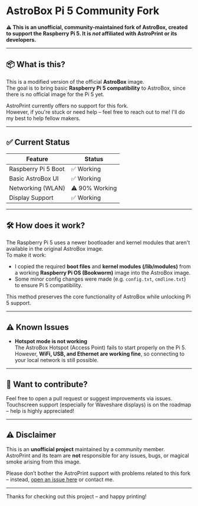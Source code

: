 # AstroBox Pi 5 Community Fork

**⚠️ This is an unofficial, community-maintained fork of AstroBox, created to support the Raspberry Pi 5. It is *not* affiliated with AstroPrint or its developers.**

---

## 📦 What is this?

This is a modified version of the official **AstroBox** image.  
The goal is to bring basic **Raspberry Pi 5 compatibility** to AstroBox, since there is no official image for the Pi 5 yet.

AstroPrint currently offers no support for this fork.  
However, if you're stuck or need help – feel free to reach out to me!
I'll do my best to help fellow makers.

---

## ✅ Current Status

| Feature             | Status         |
|---------------------|----------------|
| Raspberry Pi 5 Boot | ✅ Working     |
| Basic AstroBox UI   | ✅ Working     |
| Networking (WLAN)   | ⚠️ 90% Working |
| Display Support     | ✅ Working     |

---

## 🛠️ How does it work?

The Raspberry Pi 5 uses a newer bootloader and kernel modules that aren't available in the original AstroBox image.  
To make it work:

- I copied the required **boot files** and **kernel modules (/lib/modules)** from a working **Raspberry Pi OS (Bookworm)** image into the AstroBox image.
- Some minor config changes were made (e.g. `config.txt`, `cmdline.txt`) to ensure Pi 5 compatibility.

This method preserves the core functionality of AstroBox while unlocking Pi 5 support.

---

## ⚠️ Known Issues

- **Hotspot mode is not working**  
  The AstroBox Hotspot (Access Point) fails to start properly on the Pi 5.  
  However, **WiFi, USB, and Ethernet are working fine**, so connecting to your local network is still possible.

---

## 🙌 Want to contribute?

Feel free to open a pull request or suggest improvements via issues.  
Touchscreen support (especially for Waveshare displays) is on the roadmap – help is highly appreciated!

---

## ⚠️ Disclaimer

This is an **unofficial project** maintained by a community member.  
AstroPrint and its team are **not** responsible for any issues, bugs, or magical smoke arising from this image.

Please don’t bother the AstroPrint support with problems related to this fork – instead, [open an issue here](#) or contact me.

---

Thanks for checking out this project – and happy printing!
